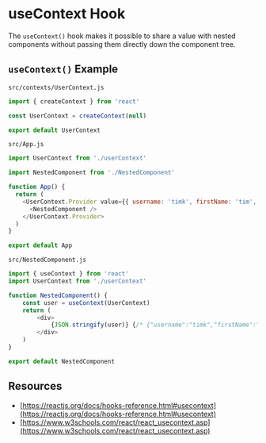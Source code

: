 # useContext Hook

The `useContext()` hook makes it possible to share a value with nested components without passing them directly down the component tree. 

## `useContext()` Example

`src/contexts/UserContext.js`
``` js
import { createContext } from 'react'

const UserContext = createContext(null)

export default UserContext
```

`src/App.js`
``` js
import UserContext from './userContext'

import NestedComponent from './NestedComponent'

function App() {
  return (
    <UserContext.Provider value={{ username: 'timk', firstName: 'tim', lastName: 'kellogg'}}>
      <NestedComponent />
    </UserContext.Provider>
  )
}

export default App
```

`src/NestedComponent.js`
``` js
import { useContext } from 'react'
import UserContext from './userContext'

function NestedComponent() {
    const user = useContext(UserContext)
    return (
        <div>
            {JSON.stringify(user)} {/* {"username":"timk","firstName":"tim","lastName":"kellogg"} */}
        </div>
    )
}

export default NestedComponent
```

## Resources

* [https://reactjs.org/docs/hooks-reference.html#usecontext](https://reactjs.org/docs/hooks-reference.html#usecontext)
* [https://www.w3schools.com/react/react_usecontext.asp](https://www.w3schools.com/react/react_usecontext.asp)